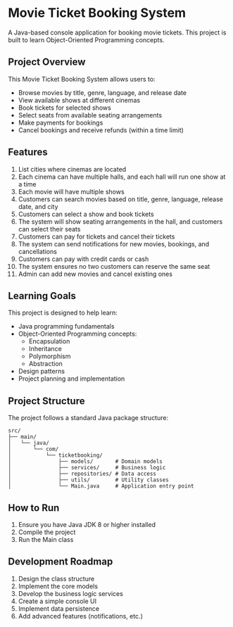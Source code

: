 # Movie Ticket Booking System

A Java-based console application for booking movie tickets. This project is built to learn Object-Oriented Programming concepts.

## Project Overview

This Movie Ticket Booking System allows users to:

- Browse movies by title, genre, language, and release date
- View available shows at different cinemas
- Book tickets for selected shows
- Select seats from available seating arrangements
- Make payments for bookings
- Cancel bookings and receive refunds (within a time limit)

## Features

1. List cities where cinemas are located
2. Each cinema can have multiple halls, and each hall will run one show at a time
3. Each movie will have multiple shows
4. Customers can search movies based on title, genre, language, release date, and city
5. Customers can select a show and book tickets
6. The system will show seating arrangements in the hall, and customers can select their seats
7. Customers can pay for tickets and cancel their tickets
8. The system can send notifications for new movies, bookings, and cancellations
9. Customers can pay with credit cards or cash
10. The system ensures no two customers can reserve the same seat
11. Admin can add new movies and cancel existing ones

## Learning Goals

This project is designed to help learn:

- Java programming fundamentals
- Object-Oriented Programming concepts:
  - Encapsulation
  - Inheritance
  - Polymorphism
  - Abstraction
- Design patterns
- Project planning and implementation

## Project Structure

The project follows a standard Java package structure:

```
src/
├── main/
│   └── java/
│       └── com/
│           └── ticketbooking/
│               ├── models/       # Domain models
│               ├── services/     # Business logic
│               ├── repositories/ # Data access
│               ├── utils/        # Utility classes
│               └── Main.java     # Application entry point
```

## How to Run

1. Ensure you have Java JDK 8 or higher installed
2. Compile the project
3. Run the Main class

## Development Roadmap

1. Design the class structure
2. Implement the core models
3. Develop the business logic services
4. Create a simple console UI
5. Implement data persistence
6. Add advanced features (notifications, etc.)
